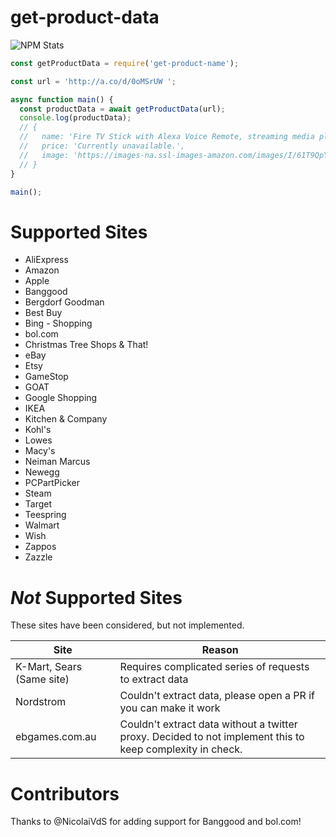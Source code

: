 # get-product-data
![NPM Stats](https://nodei.co/npm/get-product-name.png?downloads=true&downloadRank=true&stars=true)

```js
const getProductData = require('get-product-name');

const url = 'http://a.co/d/0oMSrUW ';

async function main() {
  const productData = await getProductData(url);
  console.log(productData);
  // {
  //   name: 'Fire TV Stick with Alexa Voice Remote, streaming media player - Previous Generation',
  //   price: 'Currently unavailable.',
  //   image: 'https://images-na.ssl-images-amazon.com/images/I/61T9QpYb6ZL._AC_SX679_.jpg'
  // }
}

main();
```

# Supported Sites
* AliExpress
* Amazon
* Apple
* Banggood
* Bergdorf Goodman
* Best Buy
* Bing - Shopping
* bol.com
* Christmas Tree Shops & That!
* eBay
* Etsy
* GameStop
* GOAT
* Google Shopping
* IKEA
* Kitchen & Company
* Kohl's
* Lowes
* Macy's
* Neiman Marcus
* Newegg
* PCPartPicker
* Steam
* Target
* Teespring
* Walmart
* Wish
* Zappos
* Zazzle

# *Not* Supported Sites
These sites have been considered, but not implemented.

Site | Reason
---- | ------
K-Mart, Sears (Same site) | Requires complicated series of requests to extract data
Nordstrom | Couldn't extract data, please open a PR if you can make it work
ebgames.com.au | Couldn't extract data without a twitter proxy. Decided to not implement this to keep complexity in check.

# Contributors
Thanks to @NicolaiVdS for adding support for Banggood and bol.com!